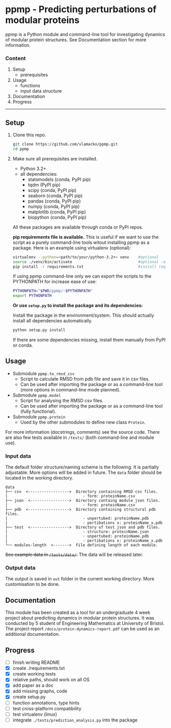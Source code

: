 # ppmp - Predicting perturbations of modular proteins

ppmp is a Python module and command-line tool for investigating dynamics of 
modular protein structures. See Documentation section for more information.

### Content

1. Setup
   - prerequisites
1. Usage
   - functions
   - input data structure
1. Documentation
1. Progress

---

## Setup

1. Clone this repo.
      ```bash
     git clone https://github.com/vlamacko/ppmp.git
     cd ppmp
     ```
1. Make sure all prerequisites are installed.
   - Python 3.2+
   - all dependencies:
      - statsmodels (conda, PyPI pip)
      - tqdm (PyPI pip)
      - scipy (conda, PyPI pip)
      - seaborn (conda, PyPI pip)
      - pandas (conda, PyPI pip)
      - numpy (conda, PyPI pip)
      - matplotlib (conda, PyPI pip)
      - biopython (conda, PyPI pip)

    All these packages are available through conda or PyPI repos.

    **pip requirements file is available.** This is useful if we want to use
    the script as a purely command-line tools witout installing ppmp as a package.
    Here is an example using virtualenv (optional):
    ```bash
    virtualenv --python=<path/to/your/python-3.2+> venv    #optional
    source ./venv/bin/activate                             #optional -activate the virtual environment
    pip install -r requirements.txt                        #install required libraries locally
    ```

    If using ppmp command-line only we can export the scripts to the PYTHONPATH 
    for increase ease of use:
    ```bash
    PYTHONPATH="$PWD/ppmp/:$PYTHONPATH"
    export PYTHONPATH
    ```
   **Or use `setup.py` to install the package and its dependencies:**

   Install the package in the environment/system. This should actually install 
   all dependencies automatically.
   ```bash
   python setup.py install
   ```
   If there are some dependencies missing, install them manually from PyPI 
   or conda.

## Usage

- Submodule `ppmp.to_rmsd_csv`
   - Script to calculate RMSD from pdb file and save it in csv files.
   - Can be used after importing the package or as a command-line tool (more
   options in command-line mode planned).
- Submodule `ppmp.model`
   - Script for analysing the RMSD csv files.
   - Can be used after importing the package or as a command-line tool (fully 
   functional).
- Submodule `ppmp.protein`
  - Used by the other submodules to define new class `Protein`.

For more information (docstrings, comments) see the source code. There are also 
few tests available in `/tests/` (both command-line and module use).

### Input data

The default folder structure/naming scheme is the following. It is partially 
adjustable. More options will be added in future. The `data` folder should be 
located in the working directory.
```text
data
├── csv  <------------------>  Directory containing RMSD csv files.
|                                 - form: proteinName.csv
├── json  <----------------->  Directory containg module json files.
|                                 - form: proteinName.csv
├── pdb  <------------------>  Directory containing structural pdb files.
|                                 - unpertubed: proteinName.pdb
|                                 - pertibations x: proteinName_x.pdb
├── test  <----------------->  Directory of test json and pdb files.
|                                 - structure: proteinName.json
|                                 - unpertubed: proteinName.pdb
|                                 - pertibations x: proteinName_x.pdb
└── modules-length  <------->  File defining length of each module.
```
~~See example data in `/tests/data/`.~~ The data will be released later.

### Output data

The output is saved in `out` folder in the current working directory. More 
customisation to be done.

## Documentation

This module has been created as a tool for an undergraduate 4 week project 
about predicting dynamics in modular protein structures. It was conducted by 5 
student of Engineering Mathematics at University of Bristol. The project report
`/docs/protein-dynamics-report.pdf` can be used as an additional documentation.

## Progress

- [ ] finish writing README
- [x] create ./requirements.txt
- [x] create working tests
- [x] relative paths, should work on all OS
- [x] add paper as a doc
- [x] add missing graphs, code
- [x] create setup.py
- [ ] function annotations, type hints
- [ ] test cross-platform compatibility
- [ ] test virtualenv (linux)
- [ ] integrate `./tests/prediction_analysis.py` into the package